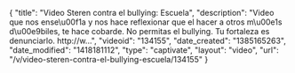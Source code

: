 {
    "title": "Video Steren contra el bullying: Escuela",
    "description": "Video que nos ense\u00f1a y nos hace reflexionar que el hacer a otros m\u00e1s d\u00e9biles, te hace cobarde. No permitas el bullying. Tu fortaleza es denunciarlo. http:\/\/w...",
    "videoid": "134155",
    "date_created": "1385165263",
    "date_modified": "1418181112",
    "type": "captivate",
    "layout": "video",
    "url": "\/v\/video-steren-contra-el-bullying-escuela\/134155"
}